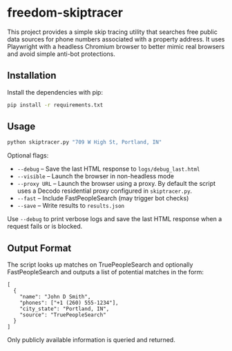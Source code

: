 # freedom-skiptracer

This project provides a simple skip tracing utility that searches free public data sources for phone numbers associated with a property address. It uses Playwright with a headless Chromium browser to better mimic real browsers and avoid simple anti-bot protections.

## Installation

Install the dependencies with pip:

```bash
pip install -r requirements.txt
```

## Usage


```bash
python skiptracer.py "709 W High St, Portland, IN"
```

Optional flags:

- `--debug` – Save the last HTML response to `logs/debug_last.html`
- `--visible` – Launch the browser in non-headless mode
- `--proxy URL` – Launch the browser using a proxy. By default the script
  uses a Decodo residential proxy configured in `skiptracer.py`.
- `--fast` – Include FastPeopleSearch (may trigger bot checks)
- `--save` – Write results to `results.json`

Use `--debug` to print verbose logs and save the last HTML response when a request fails or is blocked.

## Output Format

The script looks up matches on TruePeopleSearch and optionally FastPeopleSearch and outputs a list of potential matches in the form:

```
[
  {
    "name": "John D Smith",
    "phones": ["+1 (260) 555-1234"],
    "city_state": "Portland, IN",
    "source": "TruePeopleSearch"
  }
]
```

Only publicly available information is queried and returned.

